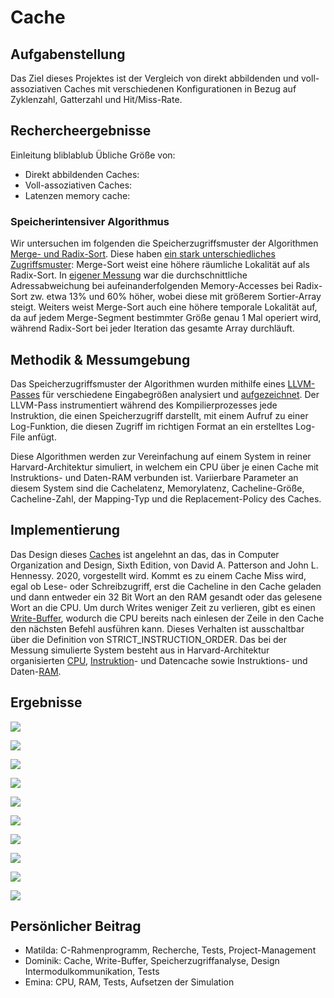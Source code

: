 # Cache

## Aufgabenstellung

Das Ziel dieses Projektes ist der Vergleich von direkt abbildenden und voll-assoziativen Caches mit verschiedenen Konfigurationen in Bezug auf Zyklenzahl, Gatterzahl und Hit/Miss-Rate. 

## Rechercheergebnisse
Einleitung bliblablub
Übliche Größe von:

- Direkt abbildenden Caches:
- Voll-assoziativen Caches:
- Latenzen memory cache:

### Speicherintensiver Algorithmus
Wir untersuchen im folgenden die Speicherzugriffsmuster der Algorithmen [Merge- und Radix-Sort](tools/BenchmarkInputGenerator/Sort.h). Diese haben [ein stark unterschiedliches Zugriffsmuster](https://doi.org/10.1006/jagm.1998.0985): Merge-Sort weist eine höhere räumliche Lokalität auf als Radix-Sort. In [eigener Messung](tools/BenchmarkInputGenerator/BenchmarkInputGenerator.py) war die durchschnittliche Adressabweichung bei aufeinanderfolgenden Memory-Accesses bei Radix-Sort zw. etwa 13% und 60% höher, wobei diese mit größerem Sortier-Array steigt. Weiters weist Merge-Sort auch eine höhere temporale Lokalität auf, da auf jedem Merge-Segment bestimmter Größe genau 1 Mal operiert wird, während Radix-Sort bei jeder Iteration das gesamte Array durchläuft.


## Methodik & Messumgebung

Das Speicherzugriffsmuster der Algorithmen wurden mithilfe eines [LLVM-Passes](tools/MemoryAnalyser/MemoryAnalyser.cpp) für verschiedene Eingabegrößen analysiert und [aufgezeichnet](examples/merge_sort_10.csv). Der LLVM-Pass instrumentiert während des Kompilierprozesses jede Instruktion, die einen Speicherzugriff darstellt, mit einem Aufruf zu einer Log-Funktion, die diesen Zugriff im richtigen Format an ein erstelltes Log-File anfügt.

Diese Algorithmen werden zur Vereinfachung auf einem System in reiner Harvard-Architektur simuliert, in welchem ein CPU über je einen Cache mit Instruktions- und Daten-RAM verbunden ist. Variierbare Parameter an diesem System sind die Cachelatenz, Memorylatenz, Cacheline-Größe, Cacheline-Zahl, der Mapping-Typ und die Replacement-Policy des Caches.

## Implementierung

Das Design dieses [Caches](src/Simulation/Cache.h) ist angelehnt an das, das in Computer Organization and Design, Sixth Edition, von David A. Patterson and John L. Hennessy. 2020, vorgestellt wird. Kommt es zu einem Cache Miss wird, egal ob Lese- oder Schreibzugriff, erst die Cacheline in den Cache geladen und dann entweder ein 32 Bit Wort an den RAM gesandt oder das gelesene Wort an die CPU. Um durch Writes weniger Zeit zu verlieren, gibt es einen [Write-Buffer](src/Simulation/WriteBuffer.h), wodurch die CPU bereits nach einlesen der Zeile in den Cache den nächsten Befehl ausführen kann. Dieses Verhalten ist ausschaltbar über die Definition von STRICT_INSTRUCTION_ORDER. Das bei der Messung simulierte System besteht aus in Harvard-Architektur organisierten [CPU](src/Simulation/CPU.h), [Instruktion](src/Simulation/InstructionCache.h)- und Datencache sowie Instruktions- und Daten-[RAM](src/Simulation/RAM.h).

## Ergebnisse

![](BenchmarkResults/MergeVSRadix.jpeg.jpg)

![](BenchmarkResults/CacheLineplot.jpeg.jpg)


![](BenchmarkResults/Policies.jpeg.jpg)

![](BenchmarkResults/Mappingplot.jpeg.jpg)

![](BenchmarkResults/MapCacheNum.jpeg.jpg)

![](BenchmarkResults/MapCacheLineSize.jpeg.jpg)

![](BenchmarkResults/MapMemLatency.jpeg.jpg)


![](BenchmarkResults/MapAlg.jpeg.jpg)

![](BenchmarkResults/MapGatesLineNum.jpeg.jpg)

![](BenchmarkResults/MapPolicyGates.jpeg.jpg)










## Persönlicher Beitrag

- Matilda: C-Rahmenprogramm, Recherche, Tests, Project-Management
- Dominik: Cache, Write-Buffer, Speicherzugriffanalyse, Design Intermodulkommunikation, Tests
- Emina: CPU, RAM, Tests, Aufsetzen der Simulation 

